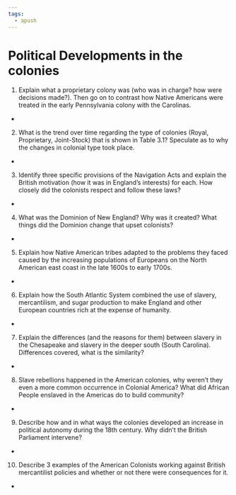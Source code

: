```yaml
---
tags:
  - apush
--- 
```

# Political Developments in the colonies
1. Explain what a proprietary colony was (who was in charge? how were decisions made?). Then go on to contrast how Native Americans were treated in the early Pennsylvania colony with the Carolinas.
- 

2. What is the trend over time regarding the type of colonies (Royal, Proprietary, Joint-Stock) that is shown in Table 3.1? Speculate as to why the changes in colonial type took place.
- 

3. Identify three specific provisions of the Navigation Acts and explain the British motivation (how it
 was in England’s interests) for each. How closely did the colonists respect and follow these laws?
- 

4. What was the Dominion of New England? Why was it created? What things did the Dominion change that upset colonists?
- 

5. Explain how Native American tribes adapted to the problems they faced caused by the increasing populations of Europeans on the North American east coast in the late 1600s to early 1700s.
- 

6. Explain how the South Atlantic System combined the use of slavery, mercantilism, and sugar production to make England and other European countries rich at the expense of humanity.
- 

7. Explain the differences (and the reasons for them) between slavery in the Chesapeake and slavery
 in the deeper south (South Carolina). Differences covered, what is the similarity?
- 

8. Slave rebellions happened in the American colonies, why weren’t they even a more common
occurrence in Colonial America? What did African People enslaved in the Americas do to build
community?
- 

9. Describe how and in what ways the colonies developed an increase in political autonomy during the 18th century. Why didn’t the British Parliament intervene?
- 

10. Describe 3 examples of the American Colonists working against British mercantilist policies and whether or not there were consequences for it.
- 
